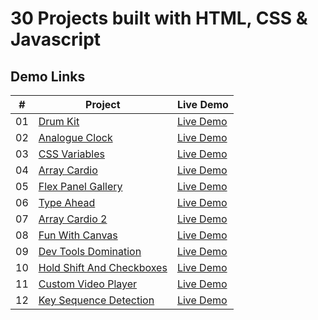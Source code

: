 # 30 Projects built with HTML, CSS & Javascript

## Demo Links

| #   | Project                                                                                                                    | Live Demo                                                                                     |
| --- | -------------------------------------------------------------------------------------------------------------------------- | --------------------------------------------------------------------------------------------- |
| 01  | [Drum Kit](https://github.com/aykutulis/30-projects-html-css-js/tree/master/01-drum-kit)                                   | [Live Demo](https://aykutulis.github.io/30-projects-html-css-js/01-drum-kit)                  |
| 02  | [Analogue Clock](https://github.com/aykutulis/30-projects-html-css-js/tree/master/02-analogue-clock)                       | [Live Demo](https://aykutulis.github.io/30-projects-html-css-js/02-analogue-clock)            |
| 03  | [CSS Variables](https://github.com/aykutulis/30-projects-html-css-js/tree/master/03-css-variables)                         | [Live Demo](https://aykutulis.github.io/30-projects-html-css-js/03-css-variables)             |
| 04  | [Array Cardio](https://github.com/aykutulis/30-projects-html-css-js/tree/master/04-array-cardio)                           | [Live Demo](https://aykutulis.github.io/30-projects-html-css-js/04-array-cardio)              |
| 05  | [Flex Panel Gallery](https://github.com/aykutulis/30-projects-html-css-js/tree/master/05-flex-panel-gallery)               | [Live Demo](https://aykutulis.github.io/30-projects-html-css-js/05-flex-panel-gallery)        |
| 06  | [Type Ahead](https://github.com/aykutulis/30-projects-html-css-js/tree/master/06-type-ahead)                               | [Live Demo](https://aykutulis.github.io/30-projects-html-css-js/06-type-ahead)                |
| 07  | [Array Cardio 2](https://github.com/aykutulis/30-projects-html-css-js/tree/master/07-array-cardio-2)                       | [Live Demo](https://aykutulis.github.io/30-projects-html-css-js/07-array-cardio-2)            |
| 08  | [Fun With Canvas](https://github.com/aykutulis/30-projects-html-css-js/tree/master/08-fun-with-canvas)                     | [Live Demo](https://aykutulis.github.io/30-projects-html-css-js/08-fun-with-canvas)           |
| 09  | [Dev Tools Domination](https://github.com/aykutulis/30-projects-html-css-js/tree/master/09-dev-tools-domination)           | [Live Demo](https://aykutulis.github.io/30-projects-html-css-js/09-dev-tools-domination)      |
| 10  | [Hold Shift And Checkboxes](https://github.com/aykutulis/30-projects-html-css-js/tree/master/10-hold-shift-and-checkboxes) | [Live Demo](https://aykutulis.github.io/30-projects-html-css-js/10-hold-shift-and-checkboxes) |
| 11  | [Custom Video Player](https://github.com/aykutulis/30-projects-html-css-js/tree/master/11-custom-video-player)             | [Live Demo](https://aykutulis.github.io/30-projects-html-css-js/11-custom-video-player)       |
| 12  | [Key Sequence Detection](https://github.com/aykutulis/30-projects-html-css-js/tree/master/12-key-sequence-detection)       | [Live Demo](https://aykutulis.github.io/30-projects-html-css-js/12-key-sequence-detection)    |
